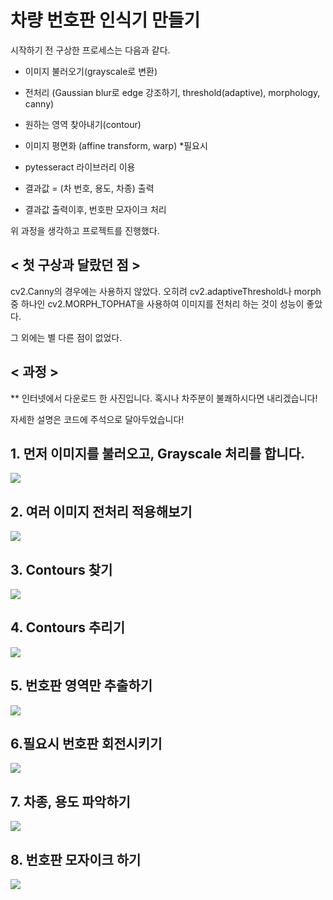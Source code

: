 # 차량 번호판 인식기 만들기

시작하기 전 구상한 프로세스는 다음과 같다.

* 이미지 불러오기(grayscale로 변환)

* 전처리 (Gaussian blur로 edge 강조하기, threshold(adaptive), morphology, canny) 

* 원하는 영역 찾아내기(contour)

* 이미지 평면화 (affine transform, warp) *필요시

* pytesseract 라이브러리 이용

* 결과값 = (차 번호, 용도, 차종) 출력

* 결과값 출력이후, 번호판 모자이크 처리

위 과정을 생각하고 프로젝트를 진행했다.

## < 첫 구상과 달랐던 점 >

cv2.Canny의 경우에는 사용하지 않았다. 오히려 cv2.adaptiveThreshold나 morph중 하나인 cv2.MORPH_TOPHAT을 사용하여 이미지를 전처리 하는 것이 성능이 좋았다.

그 외에는 별 다른 점이 없었다.

## < 과정 > 

** 인터넷에서 다운로드 한 사진입니다. 혹시나 차주분이 불쾌하시다면 내리겠습니다!

자세한 설명은 코드에 주석으로 달아두었습니다!

## 1. 먼저 이미지를 불러오고, Grayscale 처리를 합니다.

![](Start.png)

## 2. 여러 이미지 전처리 적용해보기

![](Preprocess.png)

## 3. Contours 찾기

![](Contour_candidates.png)

## 4. Contours 추리기
![](Possible_contours.png)

## 5. 번호판 영역만 추출하기

![](Plate_Contour.png)

## 6.필요시 번호판 회전시키기

![](Rotated.png)

## 7. 차종, 용도 파악하기

![](sort_res.jpg)

## 8. 번호판 모자이크 하기

![](final_res.png)
